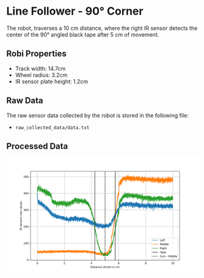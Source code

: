 # Line Follower - 90° Corner

The robot, traverses a 10 cm distance, where the right IR sensor detects the center of the 90° angled black tape after 5
cm of movement.

## Robi Properties

- Track width: 14.7cm
- Wheel radius: 3.2cm
- IR sensor plate height: 1.2cm

## Raw Data

The raw sensor data collected by the robot is stored in the following file:

- `raw_collected_data/data.txt`

## Processed Data

![Processed Data Image](processed_data/data.png)
